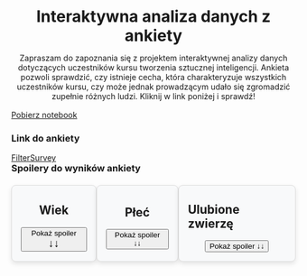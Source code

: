 <header style="margin-bottom: 1rem">
    <h1 style="margin-bottom: 0">Interaktywna analiza danych z ankiety</h1>
    <p>Zapraszam do zapoznania się z projektem interaktywnej analizy danych
    dotyczących uczestników kursu tworzenia sztucznej inteligencji. Ankieta pozwoli sprawdzić, czy istnieje cecha, która charakteryzuje wszystkich uczestników kursu, czy może jednak prowadzącym udało się zgromadzić zupełnie różnych ludzi.
    Kliknij w link poniżej i sprawdź!</p>
</header>

<a href="app.py" style="margin-bottom: 2rem" class="md-button md-button--primary">Pobierz notebook</a>

<h3>Link do ankiety</h3>
<a href="https://filtersurveyapp.streamlit.app/" style="margin-bottom: 2rem" class="md-button md-button--primary" target='_blank'>FilterSurvey</a>

<h3 style="margin-top: 0; margin-bottom: 0">Spoilery do wyników ankiety</h3>
<div style="display: flex">
    <div style="
            background-color: #f8f9fa;
            display: flex;
            flex-direction: column;
            justify-content: center;
            align-items: center;
            border: 1px solid #ddd;
            border-radius: 8px;
            padding: 0 16px 16px 16px;
            box-shadow: 0 4px 8px rgba(0, 0, 0, 0.1);
            max-width: 300px;
            margin: 20px auto;">
        <h2>Wiek</h2>
        <button id="show-button-age" class="md-button md-button--primary" onclick="toggleVisibilityAge()">Pokaż spoiler <span style="font-size: 1.2rem; font-weight: bold">↓↓</span></button>
        <button id="hide-button-age" class="md-button md-button--primary" style="display: none;" onclick="toggleVisibilityAge()">Ukryj spoiler</button>
        <div id="hidden-text-age" style="display: none; margin-top: 10px;">
            <p>Najstarsza osoba ma powyżej 65 lat!</p>
        </div>
    </div>
    <div style="
                background-color: #f8f9fa;
                display: flex;
                flex-direction: column;
                justify-content: center;
                align-items: center;
                border: 1px solid #ddd;
                border-radius: 8px;
                padding: 0 16px 16px 16px;
                box-shadow: 0 4px 8px rgba(0, 0, 0, 0.1);
                max-width: 300px;
                margin: 20px auto;">
        <h2>Płeć</h2>
        <button id="show-button-gender" class="md-button md-button--primary" onclick="toggleVisibilityGender()">Pokaż spoiler ↓↓</button>
        <button id="hide-button-gender" class="md-button md-button--primary" style="display: none;" onclick="toggleVisibilityGender()">Ukryj spoiler</button>
        <div id="hidden-text-gender" style="display: none; margin-top: 10px;">
            <p>Kobiety stanowią zaledwie ok. 23% ankietowanych!</p>
        </div>
    </div>
    <div style="
                background-color: #f8f9fa;
                display: flex;
                flex-direction: column;
                justify-content: center;
                align-items: center;
                border: 1px solid #ddd;
                border-radius: 8px;
                padding: 0 16px 16px 16px;
                box-shadow: 0 4px 8px rgba(0, 0, 0, 0.1);
                max-width: 300px;
                margin: 20px auto;">
        <h2>Ulubione zwierzę</h2>
        <button id="show-button-animal" class="md-button md-button--primary" onclick="toggleVisibilityAnimal()">Pokaż spoiler ↓↓</button>
        <button id="hide-button-animal" class="md-button md-button--primary" style="display: none;" onclick="toggleVisibilityAnimal()">Ukryj spoiler</button>
        <div id="hidden-text-animal" style="display: none; margin-top: 10px;">
            <p>Zdecydowanie psy!</p>
        </div>
    </div>
</div>
<script>
function toggleVisibilityAge() {

    var hiddenTextAge = document.getElementById("hidden-text-age");
    var showButtonAge = document.getElementById("show-button-age");
    var hideButtonAge = document.getElementById("hide-button-age");

    if (hiddenTextAge.style.display === "none") {
        hiddenTextAge.style.display = "block";
        showButtonAge.style.display = "none";
        hideButtonAge.style.display = "inline";
    } else {
        hiddenTextAge.style.display = "none";
        showButtonAge.style.display = "inline";
        hideButtonAge.style.display = "none";
    }
}
function toggleVisibilityGender() {

    var hiddenTextGender = document.getElementById("hidden-text-gender");
    var showButtonGender = document.getElementById("show-button-gender");
    var hideButtonGender = document.getElementById("hide-button-gender");

    if (hiddenTextGender.style.display === "none") {
        hiddenTextGender.style.display = "block";
        showButtonGender.style.display = "none";
        hideButtonGender.style.display = "inline";
    } else {
        hiddenTextGender.style.display = "none";
        showButtonGender.style.display = "inline";
        hideButtonGender.style.display = "none";
    }
}
function toggleVisibilityAnimal() {

    var hiddenTextAnimal = document.getElementById("hidden-text-animal");
    var showButtonAnimal = document.getElementById("show-button-animal");
    var hideButtonAnimal = document.getElementById("hide-button-animal");

    if (hiddenTextAnimal.style.display === "none") {
        hiddenTextAnimal.style.display = "block";
        showButtonAnimal.style.display = "none";
        hideButtonAnimal.style.display = "inline";
    } else {
        hiddenTextAnimal.style.display = "none";
        showButtonAnimal.style.display = "inline";
        hideButtonAnimal.style.display = "none";
    }
}
</script>



